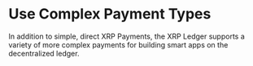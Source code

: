 # Use Complex Payment Types

In addition to simple, direct XRP Payments, <!--{# TODO:link tutorial or concept (DOC-1560) for simple XRP payments #}--> the XRP Ledger supports a variety of more complex payments for building smart apps on the decentralized ledger.

